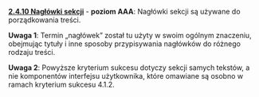 [**2.4.10 Nagłówki sekcji**](https://wcag.lepszyweb.pl/#focus-visible) - **poziom AAA**: Nagłówki sekcji są używane do porządkowania treści.
  
  **Uwaga 1**: Termin „nagłówek” został tu użyty w swoim ogólnym znaczeniu, obejmując tytuły i inne sposoby przypisywania nagłówków do różnego rodzaju treści.
  
  **Uwaga 2**: Powyższe kryterium sukcesu dotyczy sekcji samych tekstów, a nie komponentów interfejsu użytkownika, które omawiane są osobno w ramach kryterium sukcesu 4.1.2.

